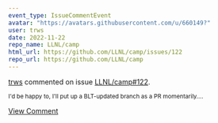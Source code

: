 ```yaml
---
event_type: IssueCommentEvent
avatar: "https://avatars.githubusercontent.com/u/660149?"
user: trws
date: 2022-11-22
repo_name: LLNL/camp
html_url: https://github.com/LLNL/camp/issues/122
repo_url: https://github.com/LLNL/camp
---
```


<a href='https://github.com/trws' target='_blank'>trws</a> commented on issue <a href='https://github.com/LLNL/camp/issues/122' target='_blank'>LLNL/camp#122</a>.

<small>I'd be happy to, I'll put up a BLT-updated branch as a PR momentarily....</small>

<a href='https://github.com/LLNL/camp/issues/122' target='_blank'>View Comment</a>